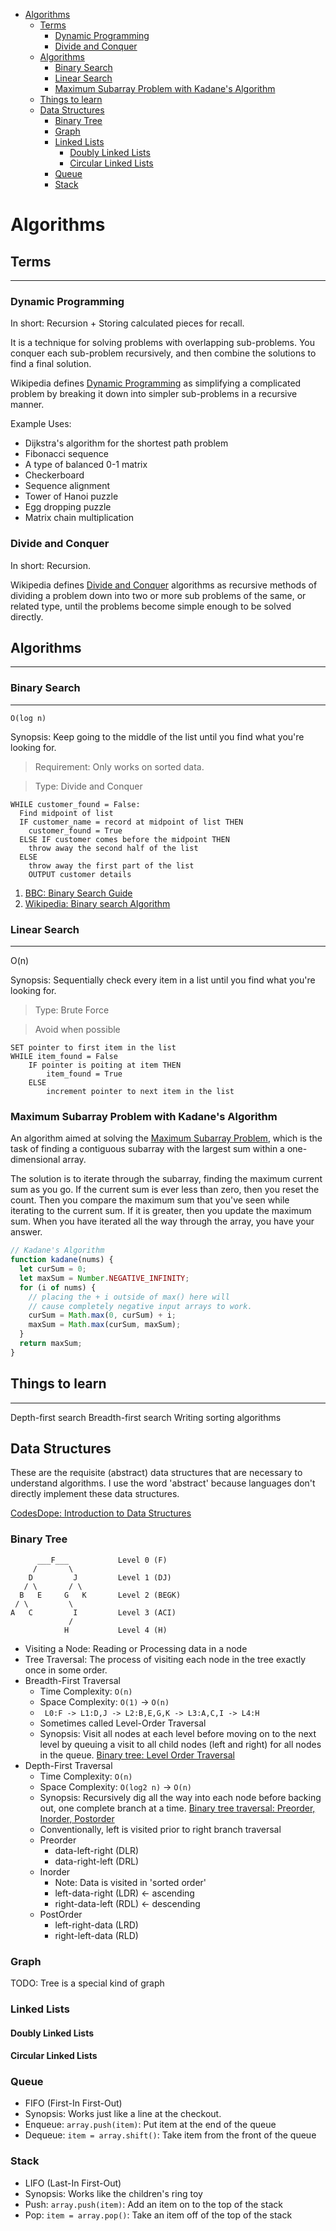 - [Algorithms](#algorithms)
  - [Terms](#terms)
    - [Dynamic Programming](#dynamic-programming)
    - [Divide and Conquer](#divide-and-conquer)
  - [Algorithms](#algorithms-1)
    - [Binary Search](#binary-search)
    - [Linear Search](#linear-search)
    - [Maximum Subarray Problem with Kadane's Algorithm](#maximum-subarray-problem-with-kadanes-algorithm)
  - [Things to learn](#things-to-learn)
  - [Data Structures](#data-structures)
    - [Binary Tree](#binary-tree)
    - [Graph](#graph)
    - [Linked Lists](#linked-lists)
      - [Doubly Linked Lists](#doubly-linked-lists)
      - [Circular Linked Lists](#circular-linked-lists)
    - [Queue](#queue)
    - [Stack](#stack)

# Algorithms

## Terms

---

### Dynamic Programming

In short: Recursion + Storing calculated pieces for recall.

It is a technique for solving problems with overlapping sub-problems. You conquer each sub-problem recursively, and then combine the solutions to find a final solution.

Wikipedia defines [Dynamic Programming](https://en.wikipedia.org/wiki/Dynamic_programming) as simplifying a complicated problem by breaking it down into simpler sub-problems in a recursive manner.

Example Uses:

- Dijkstra's algorithm for the shortest path problem
- Fibonacci sequence
- A type of balanced 0-1 matrix
- Checkerboard
- Sequence alignment
- Tower of Hanoi puzzle
- Egg dropping puzzle
- Matrix chain multiplication

### Divide and Conquer

In short: Recursion.

Wikipedia defines [Divide and Conquer](https://en.wikipedia.org/wiki/Divide-and-conquer_algorithm) algorithms as recursive methods of dividing a problem down into two or more sub problems of the same, or related type, until the problems become simple enough to be solved directly.

## Algorithms

---

### Binary Search

---

`O(log n)`

Synopsis: Keep going to the middle of the list until you find what you're looking for.

> Requirement: Only works on sorted data.

> Type: Divide and Conquer

```pseudocode
WHILE customer_found = False:
  Find midpoint of list
  IF customer_name = record at midpoint of list THEN
    customer_found = True
  ELSE IF customer comes before the midpoint THEN
    throw away the second half of the list
  ELSE
    throw away the first part of the list
    OUTPUT customer details
```

1. [BBC: Binary Search Guide](https://www.bbc.co.uk/bitesize/guides/zts8v9q/revision/5)
2. [Wikipedia: Binary search Algorithm](https://en.wikipedia.org/wiki/Binary_search_algorithm)

### Linear Search

---

O(n)

Synopsis: Sequentially check every item in a list until you find what you're looking for.

> Type: Brute Force

> Avoid when possible

```pseudocode
SET pointer to first item in the list
WHILE item_found = False
    IF pointer is poiting at item THEN
        item_found = True
    ELSE
        increment pointer to next item in the list
```

### Maximum Subarray Problem with Kadane's Algorithm

An algorithm aimed at solving the [Maximum Subarray Problem](https://en.wikipedia.org/wiki/Maximum_subarray_problem), which is the task of finding a contiguous subarray with the largest sum within a one-dimensional array.

The solution is to iterate through the subarray, finding the maximum current sum as you go. If the current sum is ever less than zero, then you reset the count. Then you compare the maximum sum that you've seen while iterating to the current sum. If it is greater, then you update the maximum sum. When you have iterated all the way through the array, you have your answer.

```js
// Kadane's Algorithm
function kadane(nums) {
  let curSum = 0;
  let maxSum = Number.NEGATIVE_INFINITY;
  for (i of nums) {
    // placing the + i outside of max() here will
    // cause completely negative input arrays to work.
    curSum = Math.max(0, curSum) + i;
    maxSum = Math.max(curSum, maxSum);
  }
  return maxSum;
}
```

## Things to learn

---

Depth-first search
Breadth-first search
Writing sorting algorithms

## Data Structures

These are the requisite (abstract) data structures that are necessary to understand algorithms. I use the word 'abstract' because languages don't directly implement these data structures.

[CodesDope: Introduction to Data Structures](https://www.codesdope.com/course/data-structures-introduction/)

### Binary Tree

```
      ___F___           Level 0 (F)
     /       \
    D         J         Level 1 (DJ)
   / \       / \
  B   E     G   K       Level 2 (BEGK)
 / \         \
A   C         I         Level 3 (ACI)
             /
            H           Level 4 (H)
```

- Visiting a Node: Reading or Processing data in a node
- Tree Traversal: The process of visiting each node in the tree exactly once in some order.
- Breadth-First Traversal
  - Time Complexity: `O(n)`
  - Space Complexity: `O(1)` -> `O(n)`
  - ` L0:F -> L1:D,J -> L2:B,E,G,K -> L3:A,C,I -> L4:H`
  - Sometimes called Level-Order Traversal
  - Synopsis: Visit all nodes at each level before moving on to the next level by queuing a visit to all child nodes (left and right) for all nodes in the queue. [Binary tree: Level Order Traversal](https://www.youtube.com/watch?v=86g8jAQug04)
- Depth-First Traversal
  - Time Complexity: `O(n)`
  - Space Complexity: `O(log2 n)` -> `O(n)`
  - Synopsis: Recursively dig all the way into each node before backing out, one complete branch at a time. [Binary tree traversal: Preorder, Inorder, Postorder](https://www.youtube.com/watch?v=gm8DUJJhmY4)
  - Conventionally, left is visited prior to right branch traversal
  - Preorder
    - data-left-right (DLR)
    - data-right-left (DRL)
  - Inorder
    - Note: Data is visited in 'sorted order'
    - left-data-right (LDR) <- ascending
    - right-data-left (RDL) <- descending
  - PostOrder
    - left-right-data (LRD)
    - right-left-data (RLD)

### Graph

TODO: Tree is a special kind of graph

### Linked Lists

#### Doubly Linked Lists

#### Circular Linked Lists

### Queue

- FIFO (First-In First-Out)
- Synopsis: Works just like a line at the checkout.
- Enqueue: `array.push(item)`: Put item at the end of the queue
- Dequeue: `item = array.shift()`: Take item from the front of the queue

### Stack

- LIFO (Last-In First-Out)
- Synopsis: Works like the children's ring toy
- Push: `array.push(item)`: Add an item on to the top of the stack
- Pop: `item = array.pop()`: Take an item off of the top of the stack
